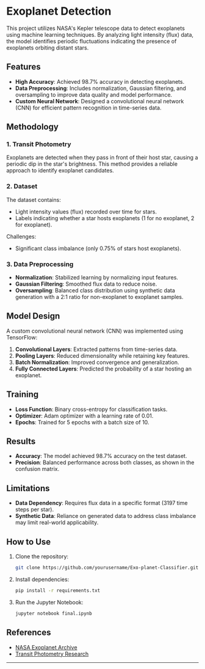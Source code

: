 # Exoplanet Detection

This project utilizes NASA's Kepler telescope data to detect exoplanets using machine learning techniques. By analyzing light intensity (flux) data, the model identifies periodic fluctuations indicating the presence of exoplanets orbiting distant stars.

## Features
- **High Accuracy**: Achieved 98.7% accuracy in detecting exoplanets.
- **Data Preprocessing**: Includes normalization, Gaussian filtering, and oversampling to improve data quality and model performance.
- **Custom Neural Network**: Designed a convolutional neural network (CNN) for efficient pattern recognition in time-series data.

## Methodology

### 1. Transit Photometry
Exoplanets are detected when they pass in front of their host star, causing a periodic dip in the star's brightness. This method provides a reliable approach to identify exoplanet candidates.

### 2. Dataset
The dataset contains:
- Light intensity values (flux) recorded over time for stars.
- Labels indicating whether a star hosts exoplanets (1 for no exoplanet, 2 for exoplanet).

Challenges:
- Significant class imbalance (only 0.75% of stars host exoplanets).

### 3. Data Preprocessing
- **Normalization**: Stabilized learning by normalizing input features.
- **Gaussian Filtering**: Smoothed flux data to reduce noise.
- **Oversampling**: Balanced class distribution using synthetic data generation with a 2:1 ratio for non-exoplanet to exoplanet samples.

## Model Design

A custom convolutional neural network (CNN) was implemented using TensorFlow:
1. **Convolutional Layers**: Extracted patterns from time-series data.
2. **Pooling Layers**: Reduced dimensionality while retaining key features.
3. **Batch Normalization**: Improved convergence and generalization.
4. **Fully Connected Layers**: Predicted the probability of a star hosting an exoplanet.

## Training
- **Loss Function**: Binary cross-entropy for classification tasks.
- **Optimizer**: Adam optimizer with a learning rate of 0.01.
- **Epochs**: Trained for 5 epochs with a batch size of 10.

## Results
- **Accuracy**: The model achieved 98.7% accuracy on the test dataset.
- **Precision**: Balanced performance across both classes, as shown in the confusion matrix.

## Limitations
- **Data Dependency**: Requires flux data in a specific format (3197 time steps per star).
- **Synthetic Data**: Reliance on generated data to address class imbalance may limit real-world applicability.

## How to Use
1. Clone the repository:
   ```bash
   git clone https://github.com/yourusername/Exo-planet-Classifier.git
   ```
2. Install dependencies:
   ```bash
   pip install -r requirements.txt
   ```
3. Run the Jupyter Notebook:
   ```bash
   jupyter notebook final.ipynb
   ```

## References
- [NASA Exoplanet Archive](https://exoplanetarchive.ipac.caltech.edu)
- [Transit Photometry Research](https://arxiv.org/abs/1803.07867)

---
